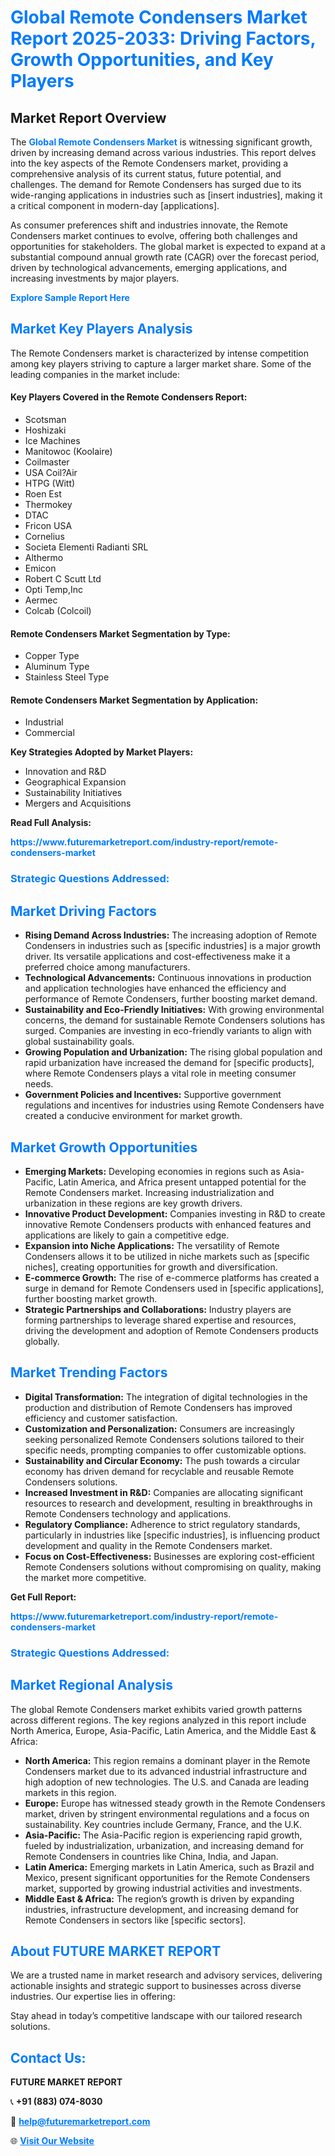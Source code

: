 <h1 style="color: #007BFF;">Global Remote Condensers Market Report 2025-2033: Driving Factors, Growth Opportunities, and Key Players</h1>

<section id="overview">
<h2>Market Report Overview</h2>
<p>The <a href="https://www.futuremarketreport.com/industry-report/remote-condensers-market" style="color: #007BFF; text-decoration: none;"><strong>Global Remote Condensers Market</strong></a> is witnessing significant growth, driven by increasing demand across various industries. This report delves into the key aspects of the Remote Condensers market, providing a comprehensive analysis of its current status, future potential, and challenges. The demand for Remote Condensers has surged due to its wide-ranging applications in industries such as [insert industries], making it a critical component in modern-day [applications].</p>
<p>As consumer preferences shift and industries innovate, the Remote Condensers market continues to evolve, offering both challenges and opportunities for stakeholders. The global market is expected to expand at a substantial compound annual growth rate (CAGR) over the forecast period, driven by technological advancements, emerging applications, and increasing investments by major players.</p>
</section>

<section id="overview">
<p><a href="https://www.futuremarketreport.com/request-sample/reportId=29108" style="color: #007BFF; text-decoration: none;"><strong>Explore Sample Report Here</strong></a></p>
</section>

<section id="key-players">
<h2 style="color: #007BFF;">Market Key Players Analysis</h2>
<p>The Remote Condensers market is characterized by intense competition among key players striving to capture a larger market share. Some of the leading companies in the market include:</p>
<h4>Key Players Covered in the Remote Condensers Report:</h4>
<ul><li>Scotsman</li><li>Hoshizaki</li><li>Ice Machines</li><li>Manitowoc (Koolaire)</li><li>Coilmaster</li><li>USA Coil?Air</li><li>HTPG (Witt)</li><li>Roen Est</li><li>Thermokey</li><li>DTAC</li><li>Fricon USA</li><li>Cornelius</li><li>Societa Elementi Radianti SRL</li><li>Althermo</li><li>Emicon</li><li>Robert C Scutt Ltd</li><li>Opti Temp,Inc</li><li>Aermec</li><li>Colcab (Colcoil)</li></ul>
<h4>Remote Condensers Market Segmentation by Type:</h4>
<ul><li>Copper Type</li><li>Aluminum Type</li><li>Stainless Steel Type</li></ul>

<h4>Remote Condensers Market Segmentation by Application:</h4>
<ul><li>Industrial</li><li>Commercial</li></ul>
<p><strong>Key Strategies Adopted by Market Players:</strong></p>
<ul>
<li>Innovation and R&D</li>
<li>Geographical Expansion</li>
<li>Sustainability Initiatives</li>
<li>Mergers and Acquisitions</li>
</ul>
</section>

<section>
<p><strong>Read Full Analysis: </strong></p><a href="https://www.futuremarketreport.com/industry-report/remote-condensers-market" style="color: #007BFF; text-decoration: none;"><strong>https://www.futuremarketreport.com/industry-report/remote-condensers-market</strong></a>
<h3 style="color: #007BFF;">Strategic Questions Addressed:</h3>
</section>

<section id="driving-factors">
<h2 style="color: #007BFF;">Market Driving Factors</h2>
<ul>
<li><strong>Rising Demand Across Industries:</strong> The increasing adoption of Remote Condensers in industries such as [specific industries] is a major growth driver. Its versatile applications and cost-effectiveness make it a preferred choice among manufacturers.</li>
<li><strong>Technological Advancements:</strong> Continuous innovations in production and application technologies have enhanced the efficiency and performance of Remote Condensers, further boosting market demand.</li>
<li><strong>Sustainability and Eco-Friendly Initiatives:</strong> With growing environmental concerns, the demand for sustainable Remote Condensers solutions has surged. Companies are investing in eco-friendly variants to align with global sustainability goals.</li>
<li><strong>Growing Population and Urbanization:</strong> The rising global population and rapid urbanization have increased the demand for [specific products], where Remote Condensers plays a vital role in meeting consumer needs.</li>
<li><strong>Government Policies and Incentives:</strong> Supportive government regulations and incentives for industries using Remote Condensers have created a conducive environment for market growth.</li>
</ul>
</section>

<section id="growth-opportunities">
<h2 style="color: #007BFF;">Market Growth Opportunities</h2>
<ul>
<li><strong>Emerging Markets:</strong> Developing economies in regions such as Asia-Pacific, Latin America, and Africa present untapped potential for the Remote Condensers market. Increasing industrialization and urbanization in these regions are key growth drivers.</li>
<li><strong>Innovative Product Development:</strong> Companies investing in R&D to create innovative Remote Condensers products with enhanced features and applications are likely to gain a competitive edge.</li>
<li><strong>Expansion into Niche Applications:</strong> The versatility of Remote Condensers allows it to be utilized in niche markets such as [specific niches], creating opportunities for growth and diversification.</li>
<li><strong>E-commerce Growth:</strong> The rise of e-commerce platforms has created a surge in demand for Remote Condensers used in [specific applications], further boosting market growth.</li>
<li><strong>Strategic Partnerships and Collaborations:</strong> Industry players are forming partnerships to leverage shared expertise and resources, driving the development and adoption of Remote Condensers products globally.</li>
</ul>
</section>

<section id="trending-factors">
<h2 style="color: #007BFF;">Market Trending Factors</h2>
<ul>
<li><strong>Digital Transformation:</strong> The integration of digital technologies in the production and distribution of Remote Condensers has improved efficiency and customer satisfaction.</li>
<li><strong>Customization and Personalization:</strong> Consumers are increasingly seeking personalized Remote Condensers solutions tailored to their specific needs, prompting companies to offer customizable options.</li>
<li><strong>Sustainability and Circular Economy:</strong> The push towards a circular economy has driven demand for recyclable and reusable Remote Condensers solutions.</li>
<li><strong>Increased Investment in R&D:</strong> Companies are allocating significant resources to research and development, resulting in breakthroughs in Remote Condensers technology and applications.</li>
<li><strong>Regulatory Compliance:</strong> Adherence to strict regulatory standards, particularly in industries like [specific industries], is influencing product development and quality in the Remote Condensers market.</li>
<li><strong>Focus on Cost-Effectiveness:</strong> Businesses are exploring cost-efficient Remote Condensers solutions without compromising on quality, making the market more competitive.</li>
</ul>
</section>

<section>
<p><strong>Get Full Report: </strong></p><a href="https://www.futuremarketreport.com/industry-report/remote-condensers-market" style="color: #007BFF; text-decoration: none;"><strong>https://www.futuremarketreport.com/industry-report/remote-condensers-market</strong></a>
<h3 style="color: #007BFF;">Strategic Questions Addressed:</h3>
</section>


<section id="regional-analysis">
<h2 style="color: #007BFF;">Market Regional Analysis</h2>
<p>The global Remote Condensers market exhibits varied growth patterns across different regions. The key regions analyzed in this report include North America, Europe, Asia-Pacific, Latin America, and the Middle East & Africa:</p>
<ul>
<li><strong>North America:</strong> This region remains a dominant player in the Remote Condensers market due to its advanced industrial infrastructure and high adoption of new technologies. The U.S. and Canada are leading markets in this region.</li>
<li><strong>Europe:</strong> Europe has witnessed steady growth in the Remote Condensers market, driven by stringent environmental regulations and a focus on sustainability. Key countries include Germany, France, and the U.K.</li>
<li><strong>Asia-Pacific:</strong> The Asia-Pacific region is experiencing rapid growth, fueled by industrialization, urbanization, and increasing demand for Remote Condensers in countries like China, India, and Japan.</li>
<li><strong>Latin America:</strong> Emerging markets in Latin America, such as Brazil and Mexico, present significant opportunities for the Remote Condensers market, supported by growing industrial activities and investments.</li>
<li><strong>Middle East & Africa:</strong> The region’s growth is driven by expanding industries, infrastructure development, and increasing demand for Remote Condensers in sectors like [specific sectors].</li>
</ul>
</section>

<footer>
<h2 style="color: #007BFF;">About FUTURE MARKET REPORT</h2>
<p>We are a trusted name in market research and advisory services, delivering actionable insights and strategic support to businesses across diverse industries. Our expertise lies in offering:</p>

<p>Stay ahead in today’s competitive landscape with our tailored research solutions.</p>

<h2 style="color: #007BFF;">Contact Us:</h2>
<p><strong>FUTURE MARKET REPORT</strong></p>
<p>📞 <strong>+91 (883) 074-8030</strong></p>
<p>📧 <strong><a href="mailto:help@futuremarketreport.com" style="color: #007BFF;">help@futuremarketreport.com</a></strong></p>
<p>🌐 <strong><a href="https://www.futuremarketreport.com/" style="color: #007BFF;">Visit Our Website</a></strong></p>
</footer>